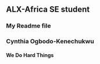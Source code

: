 ## ALX-Africa SE student

### My Readme file

### Cynthia Ogbodo-Kenechukwu


#### We Do Hard Things
